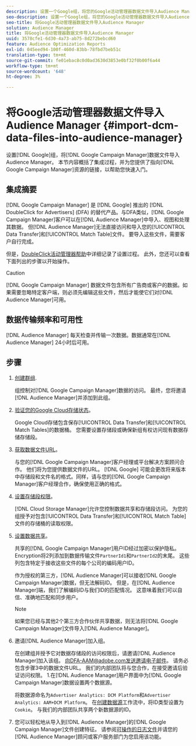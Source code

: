 ```yaml
---
description: 设置一个Google组，将您的Google活动管理器数据文件导入Audience Manager。 本节内容概括了整合过程，并为您提供了指向Google活动管理器资源的链接，以帮助您快速入门。
seo-description: 设置一个Google组，将您的Google活动管理器数据文件导入Audience Manager。 本节内容概括了整合过程，并为您提供了指向Google活动管理器资源的链接，以帮助您快速入门。
seo-title: 将Google活动管理器数据文件导入Audience Manager
solution: Audience Manager
title: 将Google活动管理器数据文件导入Audience Manager
uuid: 3578cfe1-6d30-4a73-ab75-8d272bebcd60
feature: Audience Optimization Reports
exl-id: 045eed94-100f-460d-83bb-78fbd7beb51c
translation-type: tm+mt
source-git-commit: fe01ebac8c0d0ad3630d3853e0bf32f0b00f6a44
workflow-type: tm+mt
source-wordcount: '648'
ht-degree: 3%

---
```


# 将Google活动管理器数据文件导入Audience Manager {#import-dcm-data-files-into-audience-manager}

设置[!DNL Google]组，将[!DNL Google Campaign Manager]数据文件导入Audience Manager。 本节内容概括了集成过程，并为您提供了指向[!DNL Google Campaign Manager]资源的链接，以帮助您快速入门。

## 集成摘要

[!DNL Google Campaign Manager] 是 [!DNL Google] 推出的 [!DNL DoubleClick for Advertisers] (DFA) 的替代产品。与DFA类似，[!DNL Google Campaign Manager]客户可以在[!DNL Audience Manager]中导入、视图和处理其数据。 但[!DNL Audience Manager]无法直接访问和导入您的[!UICONTROL Data Transfer]和[!UICONTROL Match Table]文件。 要导入这些文件，需要客户自行完成。

但是，[DoubleClick活动管理器帮助](https://support.google.com/dcm/partner/answer/2941575?hl=en&amp;ref_topic=6107456)中详细记录了设置过程。 此外，您还可以查看下面列出的步骤以开始操作。

>[!CAUTION]
>
>[!DNL Google Campaign Manager] 数据文件包含所有广告商或客户的数据。如果需要忽略特定客户端，则必须先编辑这些文件，然后才能使它们对[!DNL Audience Manager]可用。

## 数据传输频率和可用性

[!DNL Audience Manager] 每天检查并传输一次数据。数据通常在[!DNL Audience Manager] 24小时后可用。

## 步骤

1. [创建群组](https://support.google.com/dcm/partner/answer/3370419?hl=en&amp;ref_topic=6107456).

   组控制对[!DNL Google Campaign Manager]数据的访问。 最终，您将邀请[!DNL Audience Manager]并添加到此组。

1. [验证您的Google Cloud存储状态](https://support.google.com/dcm/partner/answer/3370481?hl=en&amp;ref_topic=6107456)。

   Google Cloud存储包含保存[!UICONTROL Data Transfer]和[!UICONTROL Match Tables]的数据桶。 您需要设置存储段或确保新组有权访问现有数据存储存储段。

1. [获取数据文件URL](https://support.google.com/dcm/partner/answer/3370482?hl=en&amp;ref_topic=6107456)。

   与您的[!DNL Google Campaign Manager]客户经理或平台解决方案顾问合作。 他们将为您提供数据文件的URL。 [!DNL Google] 可能会更改将来版本中存储段和文件名的格式。同样，请与您的[!DNL Google Campaign Manager]客户经理合作，确保使用正确的格式。

1. [设置存储段权限](https://cloud.google.com/storage/docs/cloud-console?csw=1#_bucketpermission)。

   [!DNL Cloud Storage Manager]允许您控制数据共享和存储段访问。 为您的组授予对包含[!UICONTROL Data Transfer]和[!UICONTROL Match Table]文件的存储桶的读取权限。

1. [设置数据共享](https://support.google.com/dcm/partner/answer/6206106?hl=en)。

   共享的[!DNL Google Campaign Manager]用户ID经过加密以保护隐私。 Encryption将2列添加到数据传输文件`PartnerId1`和`PartnerId2`的末尾。 这些列包含特定于接收这些文件的每个公司的编码用户ID。

   作为授权的第三方，[!DNL Audience Manager]可以接收[!DNL Google Campaign Manager]数据，但无法解码ID。 但是，在[!DNL Audience Manager]端，我们了解编码ID与我们ID的匹配情况。 这意味着我们可以自信、准确地匹配和同步用户。

   >[!NOTE]
   >如果您已经与其他2个第三方合作伙伴共享数据，则无法将[!DNL Google Campaign Manager]文件导入[!DNL Audience Manager]。

1. 邀请[!DNL Audience Manager]加入组。

   在创建组并授予它对数据存储段的访问权限后，请邀请[!DNL Audience Manager]加入该组。 向DFA-AAM@adobe.com发送邀请电子邮件。 请务必包含步骤3中的数据文件URL。 我们的内部团队将与您合作，在接受邀请后验证访问权限。 1.在[!DNL Audience Manager]用户界面中为[!DNL Google Campaign Manager]数据设置两个数据源。

   将数据源命名为`Advertiser Analytics: DCM Platform`和`Advertiser Analytics: AAM+DCM Platform`。 在[创建数据源](../../../features/manage-datasources.md#create-data-source)工作流中，将ID类型设置为`Cookie`。 与我们的内部团队共享两个新数据源的ID。

1. 您可以轻松地从导入到[!DNL Audience Manager]的[!DNL Google Campaign Manager]文件创建特征。 请参阅[可操作的日志文件](../../../integration/media-data-integration/actionable-log-files.md)并请您的[!DNL Audience Manager]顾问或客户服务部门为您启用该功能。
